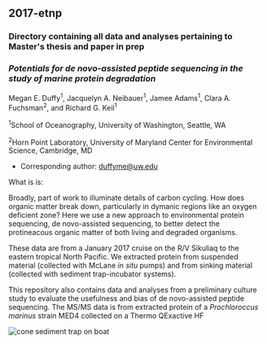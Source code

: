 ## 2017-etnp


### Directory containing all data and analyses pertaining to Master's thesis and paper in prep


### *Potentials for de novo-assisted peptide sequencing in the study of marine protein degradation*

Megan E. Duffy<sup>1</sup>, Jacquelyn A. Neibauer<sup>1</sup>, Jamee Adams<sup>1</sup>, Clara A. Fuchsman<sup>2</sup>, and Richard G. Keil<sup>1</sup>

<sup>1</sup>School of Oceanography, University of Washington, Seattle, WA

<sup>2</sup>Horn Point Laboratory, University of Maryland Center for Environmental Science, Cambridge, MD

- Corresponding author: duffyme@uw.edu

What is is:

Broadly, part of work to illuminate details of carbon cycling. How does organic matter break down, particularly in dymanic regions like an oxygen deficient zone?  Here we use a new approach to environmental protein sequencing, de novo-assisted sequencing, to better detect the protineacous organic matter of both living and degraded organisms. 

These data are from a January 2017 cruise on the R/V Sikuliaq to the eastern tropical North Pacific. We extracted protein from suspended material (collected with McLane *in situ* pumps) and from sinking material (collected with sediment trap-incubator systems). 

This repository also contains data and analyses from a preliminary culture study to evaluate the usefulness and bias of de novo-assisted peptide sequencing. The MS/MS data is from extracted protein of a *Prochloroccus marinus* strain MED4 collected on a Thermo QExactive HF


![cone sediment trap on boat](https://github.com/MeganEDuffy/2017-etnp/blob/master/images/sikuliaq2017-cone-trap.jpeg)
